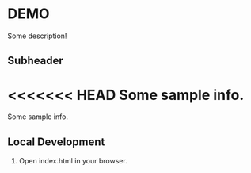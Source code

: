 # DEMO

Some description!

## Subheader

<<<<<<< HEAD
Some sample info.
=======
Some sample info.

## Local Development

1. Open index.html in your browser.
